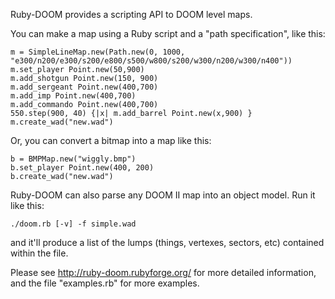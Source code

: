 Ruby-DOOM provides a scripting API to DOOM level maps.  

You can make a map using a Ruby script and a "path
specification", like this:

    m = SimpleLineMap.new(Path.new(0, 1000, "e300/n200/e300/s200/e800/s500/w800/s200/w300/n200/w300/n400"))
    m.set_player Point.new(50,900)
    m.add_shotgun Point.new(150, 900)
    m.add_sergeant Point.new(400,700)
    m.add_imp Point.new(400,700)
    m.add_commando Point.new(400,700)
    550.step(900, 40) {|x| m.add_barrel Point.new(x,900) }
    m.create_wad("new.wad")

Or, you can convert a bitmap into a map like this:

    b = BMPMap.new("wiggly.bmp")
    b.set_player Point.new(400, 200)
    b.create_wad("new.wad")

Ruby-DOOM can also parse any DOOM II map into an object model.  Run it like this:

    ./doom.rb [-v] -f simple.wad

and it'll produce a list of the lumps (things, vertexes, sectors, etc) contained within the file.

Please see http://ruby-doom.rubyforge.org/ for more detailed information, and
the file "examples.rb" for more examples.
